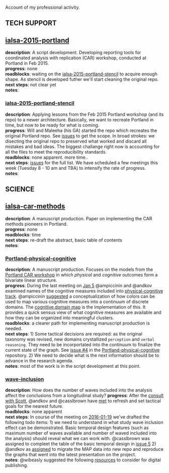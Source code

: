 Account of my professional activity. 


## TECH SUPPORT

## [ialsa-2015-portland](https://github.com/IALSA/IALSA-2015-Portland)  
**description**: A script development. Developing reporting tools for coordinated analysis with replication (CAR) workshop, conducted at Portland in Feb 2015.    
**progress**:  none   
**roadblocks**: waiting on the [ialsa-2015-portland-stencil](https://github.com/IALSA/ialsa-2015-portland-stencil) to acquire enough shape. As stencil is developed futher we'll start cleaning the original repo.   
**next steps**: not clear yet     
**notes**: 



### [ialsa-2015-portland-stencil](https://github.com/IALSA/ialsa-2015-portland-stencil)

**description**: Applying lessons from the Feb 2015 Portland workshop (and its repo) to a newer architecture.  Basically, we want to recreate Portland in time, but now to be ready for what is coming.   
**progress**:  Will and Maleeha (his GA) started the repo which recreates the original Portland repo. See [issues](https://github.com/IALSA/ialsa-2015-portland-stencil/issues) to get the scope. In broad strokes: we disecting the original repo to preserved what worked and discard all mistakes and bad ideas. The biggest challange right now is accounting for all the files to meet the reproducibility standards.     
**roadblocks**: none apparent. more time..        
**next steps**: [issues](https://github.com/IALSA/ialsa-2015-portland-stencil/issues) for the full list.  We have scheduled a few meetings this week (Tuesday 8 - 10 am and TBA) to intensify the rate of progress.         
**notes**:  





## SCIENCE


## [ialsa-car-methods](https://github.com/IALSA/ialsa-car-methods)
**description**: A manuscript production. Paper on implementing the CAR methods pioneers in Portland.  
**progress**:  none    
**roadblocks**: time       
**next steps**: re-draft the abstract, basic table of contents      
**notes**: 

### [Portland-physical-cognitive](https://github.com/IALSA/Portland-physical-cognitive)

**description**:  A manuscript production. Focuses on the models from the [Portland CAR workshop](https://github.com/IALSA/IALSA-2015-Portland)  in which *physical* and *cognitive* outcomes form a bivariate linear structure.     
**progress**:  During the last meeting on [Jan 5](https://github.com/IALSA/Portland-physical-cognitive/issues/3) @ampiccinin and @andkov examined names of the cognitive measures included into [physical-cognitive track](https://github.com/IALSA/Portland-physical-cognitive).  @ampiccinin [suggested](https://github.com/IALSA/Portland-physical-cognitive/blob/master/analysis/model_space/docs/domain-mapping-piccinin.docx) a conceptualization of how colors can be used to map various cognitive measures into a continuum of discrete domains. The [cognitive domain map](https://github.com/IALSA/Portland-physical-cognitive/blob/master/analysis/model_space/Cog-Domain-Map.md) is the implementation of this. It provides a quick sensus view of what cognitive measures are available and how they can be organized into meaningful clusters.         
**roadblocks**:  a clearer path for implementing manuscript production is needed.    
**next steps**: 1) Some tactical decisions are required: as the original taxonomy was revised, new domains crystallized `perception` and `verbal reasoning`. They need to be incorportated into the continuum to finalize the current state of the graph.   See [issue #4](https://github.com/IALSA/Portland-physical-cognitive/issues/4) in the [Portland-physical-cognitive](https://github.com/IALSA/Portland-physical-cognitive) repository.   2)  We need to decide what is the next information should be to advance in the research agenda.   
**notes**: most of the work is in the script development at this point.  


### [wave-inclusion](https://github.com/IALSA/wave-inclusion)
**description**: How does the number of waves included into the analysis affect the conclusions from a longitudinal study? 
**progress**:  After the [consult with Scott](https://github.com/IALSA/wave-inclusion/issues/1), @andkov and @casslbrown have [met](https://github.com/IALSA/wave-inclusion/issues/3) to refresh and set tactical goals for the nearest future.    
**roadblocks**: none apparent        
**next steps**:   In course of the meeting on [2016-01-19](https://github.com/IALSA/wave-inclusion/issues/3) we've drafted the following todo items: 1) we need to understand in what study wave inclusion effect can be demonstrated. Basic temporal design features (such as  maximum number of waves available and number of waved included into the analysis)  should reveal what we can work with. @casslbrown was assigned to compleet the table of the basic temporal design in [issue 5](https://github.com/IALSA/wave-inclusion/issues/5)  2) @andkov as [assigned](https://github.com/IALSA/wave-inclusion/issues/6) to migrate the MAP data into new repo and reproduce the graphs that went into the latest presentation on the project.  
**notes**:  @wibeasly suggested the following [resources](https://github.com/IALSA/wave-inclusion/issues/7) to consider for digital publishing. 

